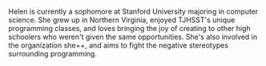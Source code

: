 Helen is currently a sophomore at Stanford University majoring in computer science.  She grew up in Northern Virginia, enjoyed TJHSST's unique programming classes, and loves bringing the joy of creating to other high schoolers who weren't given the same opportunities.  She's also involved in the organization she++, and aims to fight the negative stereotypes surrounding programming.